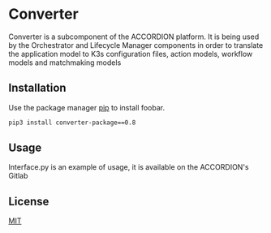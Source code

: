# Converter

Converter is a subcomponent of the ACCORDION platform. It is being used by the Orchestrator and Lifecycle Manager components in order to translate the application model to K3s configuration files, action models, workflow models and matchmaking models

## Installation

Use the package manager [pip](https://pip.pypa.io/en/stable/) to install foobar.

```bash
pip3 install converter-package==0.8
```

## Usage
Interface.py is an example of usage, it is available on the ACCORDION's Gitlab


## License
[MIT](https://choosealicense.com/licenses/mit/)